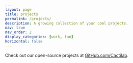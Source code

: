 ```yaml
---
layout: page
title: projects
permalink: /projects/
description: A growing collection of your cool projects.
nav: true
nav_order: 2
display_categories: [work, fun]
horizontal: false
---
```


Check out our open-source projects at [GitHub.com/Cactilab](https://github.com/Cactilab).